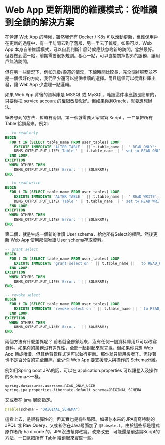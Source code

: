 # Web App 更新期間的維護模式：從唯讀到全鎖的解決方案
在營運 Web App 的時候，雖然我們有 Docker / K8s 可以滾動更新，但難保用戶在更新的過程中，有一半訪問去到了舊版，另一半去了新版。如果可以，Web App 本身自帶維護模式，可以自我判斷什麼時候應該忽略新的訪問，當然最好。但要做到這一點，前期需要很多規劃。狠心一點，可以直接關掉對外的服務，讓用戶無法訪問。

但在另一些情況下，例如升級/搬遷的情況，下線時間比較長，完全關掉服務並不是一個很好的方向，我們至少還可以提供唯讀的選擇。而且這個可以從資料庫出發，讓 Web App 少處理一點邏輯。

如果 Web App 背後的資料庫是 MSSQL 或 MySQL，唯讀這件事應該是簡單的，只要你把 service account 的權限改變就好。但如果你用Oracle，就要想想辦法。

筆者想到的方法，暫時有兩個。第一個就需要大家寫寫 Script ，一口氣把所有 Table 給鎖起來。例如:

```sql
-- to read only
BEGIN
  FOR t IN (SELECT table_name FROM user_tables) LOOP
    EXECUTE IMMEDIATE 'ALTER TABLE ' || t.table_name || ' READ ONLY';
    DBMS_OUTPUT.PUT_LINE('Table ' || t.table_name || ' set to READ ONLY.');
  END LOOP;
EXCEPTION
  WHEN OTHERS THEN
    DBMS_OUTPUT.PUT_LINE('Error: ' || SQLERRM);
END;

-- to read write
BEGIN
  FOR t IN (SELECT table_name FROM user_tables) LOOP
    EXECUTE IMMEDIATE 'ALTER TABLE ' || t.table_name || ' READ WRITE';
    DBMS_OUTPUT.PUT_LINE('Table ' || t.table_name || ' set to READ WRITE.');
  END LOOP;
EXCEPTION
  WHEN OTHERS THEN
    DBMS_OUTPUT.PUT_LINE('Error: ' || SQLERRM);
END;
```

第二個，就是生成一個新的唯讀 User schema，給他所有Select的權限。然後更新 Web App 使用那個唯讀 User schema存取資料。

```sql
-- grant select
BEGIN
  FOR t IN (SELECT table_name FROM user_tables) LOOP
    EXECUTE IMMEDIATE 'grant select on ' || t.table_name || ' to READ_ONLY_USER';
  END LOOP;
EXCEPTION
  WHEN OTHERS THEN
    DBMS_OUTPUT.PUT_LINE('Error: ' || SQLERRM);
END;

-- revoke select
BEGIN
  FOR t IN (SELECT table_name FROM user_tables) LOOP
    EXECUTE IMMEDIATE 'revoke select on ' || t.table_name || ' to READ_ONLY_USER';
  END LOOP;
EXCEPTION
  WHEN OTHERS THEN
    DBMS_OUTPUT.PUT_LINE('Error: ' || SQLERRM);
END;
```

兩個方法有什麼差異呢？ 前者就全部鎖起來，沒有任何一個資料庫用戶可以改寫資料。如果你的業務沒有差異性，全部一起封起來就完事。但如果你只想 Web App 轉成唯讀，但其他背景程式還可以執行更新。那你就只能用後者了。但後著也不是百分百的完全無痛，至少你 Web App 要支援登入與操作的 Schema分離。

例如用Spring boot JPA的話，可以在 application.properties 可以讓登入及操作的Schema不一樣。
```
spring.datasource.username=READ_ONLY_USER
spring.jpa.properties.hibernate.default_schema=ORIGINAL_SCHEMA
```

又或者在 java 層面指定。
```java
@Table(schema = "ORIGINAL_SCHEMA")
```

這看上去，是很有彈性的。但其實也是有些局限。如果你本來的JPA有寫特制的 JPQL 或 Raw Query，又或者你在Java層面加了 `@Subselect`，由於這些都是程式原作者所 hard code 的，JPA沒法幫你改寫。改來改去，可能還是前述寫Script的方法，一口氣把所有 Table 給鎖起來實際一些。